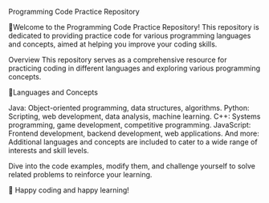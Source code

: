 Programming Code Practice Repository

🔸Welcome to the Programming Code Practice Repository! This repository is dedicated to providing practice code for various programming languages and concepts, aimed at helping you improve your coding skills.

Overview
This repository serves as a comprehensive resource for practicing coding in different languages and exploring various programming concepts.

🎲Languages and Concepts

Java: Object-oriented programming, data structures, algorithms.
Python: Scripting, web development, data analysis, machine learning.
C++: Systems programming, game development, competitive programming.
JavaScript: Frontend development, backend development, web applications.
And more: Additional languages and concepts are included to cater to a wide range of interests and skill levels.


Dive into the code examples, modify them, and challenge yourself to solve related problems to reinforce your learning.

🔮 Happy coding and happy learning!
